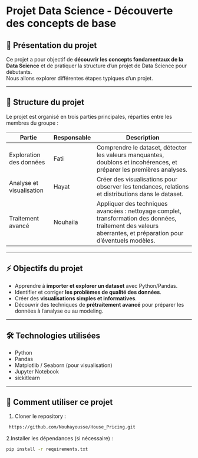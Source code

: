 # Projet Data Science - Découverte des concepts de base

## 📝 Présentation du projet
Ce projet a pour objectif de **découvrir les concepts fondamentaux de la Data Science** et de pratiquer la structure d’un projet de Data Science pour débutants.  
Nous allons explorer différentes étapes typiques d’un projet.

---

## 📂 Structure du projet
Le projet est organisé en trois parties principales, réparties entre les membres du groupe :

| Partie | Responsable | Description |
|--------|------------|------------|
| Exploration des données | Fati | Comprendre le dataset, détecter les valeurs manquantes, doublons et incohérences, et préparer les premières analyses. |
| Analyse et visualisation | Hayat | Créer des visualisations pour observer les tendances, relations et distributions dans le dataset. |
| Traitement avancé | Nouhaila | Appliquer des techniques avancées : nettoyage complet, transformation des données, traitement des valeurs aberrantes, et préparation pour d’éventuels modèles. |

---

## ⚡ Objectifs du projet
- Apprendre à **importer et explorer un dataset** avec Python/Pandas.  
- Identifier et corriger **les problèmes de qualité des données**.  
- Créer des **visualisations simples et informatives**.  
- Découvrir des techniques de **prétraitement avancé** pour préparer les données à l’analyse ou au modeling.

---

## 🛠 Technologies utilisées
- Python  
- Pandas  
- Matplotlib / Seaborn (pour visualisation)  
- Jupyter Notebook
- sickitlearn

---

## 📌 Comment utiliser ce projet
1. Cloner le repository :  
```bash
 https://github.com/Nouhayousse/House_Pricing.git
```
2.Installer les dépendances (si nécessaire) :
```bash
pip install -r requirements.txt
```
